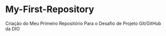 # My-First-Repository
Criação do Meu Primeiro Repositório Para o Desafio de Projeto Git/GitHub da DIO
